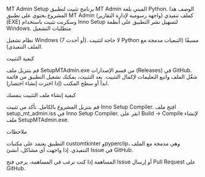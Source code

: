 MT Admin Setup
برنامج تثبيت لتطبيق MT Admin المبني بلغة Python.
الوصف
هذا المشروع يحتوي على تطبيق MT Admin (واجهة رسومية لإدارة التقارير) كملف تنفيذي (EXE) وسكربت تثبيت باستخدام Inno Setup لتسهيل نشر التطبيق على أنظمة Windows.
متطلبات التشغيل

نظام تشغيل Windows (7 أو أحدث).
لا حاجة لتثبيت Python مسبقًا (التبعيات مدمجة مع الملف التنفيذي).

كيفية التثبيت

قم بتنزيل ملف SetupMTAdmin.exe من قسم الإصدارات (Releases) في GitHub.
شغّل الملف واتبع التعليمات لإكمال التثبيت.
بعد التثبيت، يمكنك تشغيل التطبيق من قائمة ابدأ أو سطح المكتب (إذا اخترت إنشاء اختصار).

كيفية إنشاء ملف التثبيت بنفسك

قم بتنزيل المشروع بالكامل.
تأكد من تثبيت Inno Setup Compiler.
افتح ملف setup_mt_admin.iss في Inno Setup Compiler.
انقر على Build -> Compile لإنشاء ملف SetupMTAdmin.exe.

ملاحظات

التطبيق يعتمد على مكتبات customtkinter وpyperclip، وهي مدمجة مع الملف التنفيذي.
إذا واجهت أي مشاكل، أنشئ Issue في GitHub.

المساهمة
إذا كنت ترغب في المساهمة، يرجى فتح Issue أو إرسال Pull Request على GitHub.
